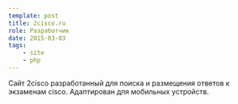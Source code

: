 ```yaml
---
template: post
title: 2cisco.ru
role: Разработчик
date: 2015-03-03
tags:
    - site
    - php
---
```


Сайт 2cisco разработанный для поиска и размещения ответов к экзаменам cisco. Адаптирован для мобильных устройств.
